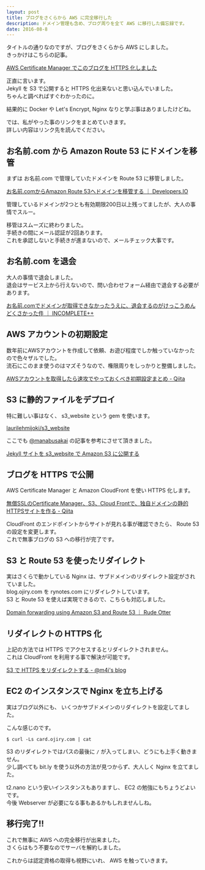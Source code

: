 ```yaml
---
layout: post
title: ブログをさくらから AWS に完全移行した
description: ドメイン管理も含め、ブログ周りを全て AWS に移行した備忘録です。
date: 2016-08-8
---
```


タイトルの通りなのですが、ブログをさくらから AWS にしました。  
きっかけはこちらの記事。

[AWS Certificate Manager でこのブログを HTTPS 化しました](https://blog.manabusakai.com/2016/07/switch-to-https/)

正直に言います。  
Jekyll を S3 で公開すると HTTPS 化出来ないと思い込んでいました。  
ちゃんと調べればすぐわかったのに。

結果的に Docker や Let's Encrypt, Nginx なりと学ぶ事はありましたけどね。

では、私がやった事のリンクをまとめていきます。  
詳しい内容はリンク先を読んでください。

## お名前.com から Amazon Route 53 にドメインを移管

まずは お名前.com で管理していたドメインを Route 53 に移管しました。

[お名前.comからAmazon Route 53へドメインを移管する ｜ Developers.IO](http://dev.classmethod.jp/cloud/aws/onamae-to-route53/)

管理しているドメインが2つとも有効期限200日以上残ってましたが、大人の事情でスルー。

移管はスムーズに終わりました。  
手続きの間にメール認証が2回あります。  
これを承認しないと手続きが進まないので、メールチェック大事です。

## お名前.com を退会

大人の事情で退会しました。  
退会はサービス上から行えないので、問い合わせフォーム経由で退会する必要があります。

[お名前.comでドメインが取得できなかったうえに、退会するのがけっこうめんどくさかった件 ｜  INCOMPLETE++](http://mikan.lunarscape.net/2016/02/cancel-onamaecom.html)

## AWS アカウントの初期設定

数年前にAWSアカウントを作成して依頼、お遊び程度でしか触っていなかったので色々ザルでした。  
流石にこのまま使うのはマズそうなので、権限周りをしっかりと整備しました。

[AWSアカウントを取得したら速攻でやっておくべき初期設定まとめ - Qiita](http://qiita.com/tmknom/items/303db2d1d928db720888)

## S3 に静的ファイルをデプロイ

特に難しい事はなく、 s3_website という gem を使います。

[laurilehmijoki/s3_website](https://github.com/laurilehmijoki/s3_website)

ここでも [@manabusakai](https://twitter.com/manabusakai) の記事を参考にさせて頂きました。

[Jekyll サイトを s3_website で Amazon S3 に公開する](https://blog.manabusakai.com/2014/03/jekyll-s3-website/)

## ブログを HTTPS で公開

AWS Certificate Manager と Amazon CloudFront を使い HTTPS 化します。

[無償SSLのCertificate Manager、S3、Cloud Frontで、独自ドメインの静的HTTPSサイトを作る - Qiita](http://qiita.com/74th/items/62aaf34c080e747ba420)

CloudFront のエンドポイントからサイトが見れる事が確認できたら、 Route 53 の設定を変更します。  
これで無事ブログの S3 への移行が完了です。

## S3 と Route 53 を使ったリダイレクト

実はさくらで動かしている Nginx は、サブドメインのリダイレクト設定がされていました。  
blog.ojiry.com を rynotes.com にリダイレクトしています。  
S3 と Route 53 を使えば実現できるので、こちらも対応しました。

[Domain forwarding using Amazon S3 and Route 53 ｜ Rude Otter](https://blog.rudeotter.com/domain-forwarding-amazon-s3-route-53/)

## リダイレクトの HTTPS 化

上記の方法では HTTPS でアクセスするとリダイレクトされません。  
これは CloudFront を利用する事で解決が可能です。

[S3 で HTTPS をリダイレクトする - @m4i's blog](https://blog.m4i.jp/2015/10/01/redirect-https-using-s3)

## EC2 のインスタンスで Nginx を立ち上げる

実はブログ以外にも、 いくつかサブドメインのリダイレクトを設定してました。  

こんな感じのです。

```shell
$ curl -Ls card.ojiry.com | cat
```

S3 のリダイレクトではパスの最後に `/` が入ってしまい、どうにも上手く動きません。  
少し調べても bit.ly を使う以外の方法が見つからず、大人しく Nginx を立てました。

t2.nano という安いインスタンスもありますし、 EC2 の勉強にもちょうどよいです。  
今後 Webserver が必要になる事もあるかもしれませんしね。

## 移行完了!!

これで無事に AWS への完全移行が出来ました。  
さくらはもう不要なのでサーバを解約しました。

これからは認定資格の取得も視野にいれ、 AWS を触っていきます。